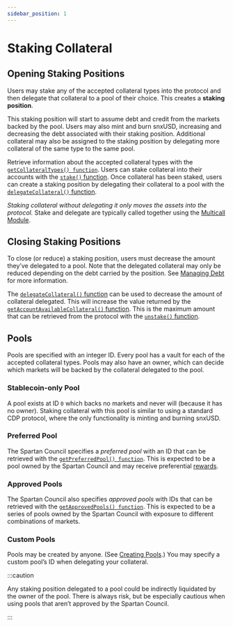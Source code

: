```yaml
---
sidebar_position: 1
---
```


# Staking Collateral

## Opening Staking Positions

Users may stake any of the accepted collateral types into the protocol and then delegate that collateral to a pool of their choice. This creates a **staking position**.

This staking position will start to assume debt and credit from the markets backed by the pool. Users may also mint and burn snxUSD, increasing and decreasing the debt associated with their staking position. Additional collateral may also be assigned to the staking position by delegating more collateral of the same type to the same pool.

Retrieve information about the accepted collateral types with the [`getCollateralTypes() function`](/). Users can stake collateral into their accounts with the [`stake()` function](/). Once collateral has been staked, users can create a staking position by delegating their collateral to a pool with the [`delegateCollateral()` function](/).

_Staking collateral without delegating it only moves the assets into the protocol._ Stake and delegate are typically called together using the [Multicall Module](/).

## Closing Staking Positions

To close (or reduce) a staking position, users must decrease the amount they’ve delegated to a pool. Note that the delegated collateral may only be reduced depending on the debt carried by the position. See [Managing Debt](./managing-debt) for more information.

The [`delegateCollateral()` function](/) can be used to decrease the amount of collateral delegated. This will increase the value returned by the [`getAccountAvailableCollateral()` function](/). This is the maximum amount that can be retrieved from the protocol with the [`unstake()` function](/).

## Pools

Pools are specified with an integer ID. Every pool has a vault for each of the accepted collateral types. Pools may also have an owner, which can decide which markets will be backed by the collateral delegated to the pool.

### Stablecoin-only Pool

A pool exists at ID `0` which backs no markets and never will (because it has no owner). Staking collateral with this pool is similar to using a standard CDP protocol, where the only functionality is minting and burning snxUSD.

### Preferred Pool

The Spartan Council specifies a _preferred pool_ with an ID that can be retrieved with the [`getPreferredPool() function`](/). This is expected to be a pool owned by the Spartan Council and may receive preferential [rewards](/).

### Approved Pools

The Spartan Council also specifies _approved pools_ with IDs that can be retrieved with the [`getApprovedPools() function`](/). This is expected to be a series of pools owned by the Spartan Council with exposure to different combinations of markets.

### Custom Pools

Pools may be created by anyone. (See [Creating Pools](../pools-vaults/creating-pools).) You may specify a custom pool’s ID when delegating your collateral.

:::caution

Any staking position delegated to a pool could be indirectly liquidated by the owner of the pool. There is always risk, but be especially cautious when using pools that aren’t approved by the Spartan Council.

:::
